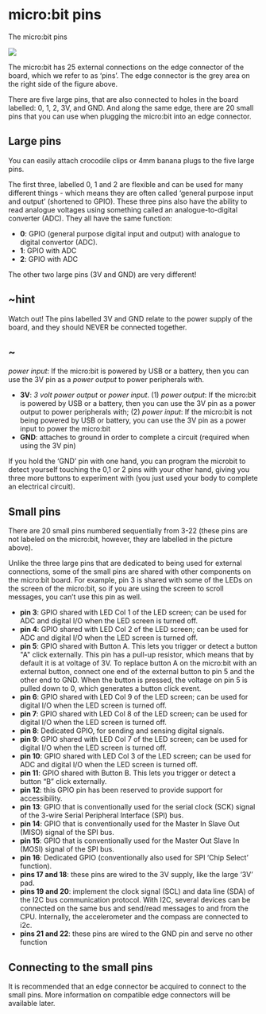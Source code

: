 # micro:bit pins

The micro:bit pins 

![](/makecode-blockeditor/static/mb/device/pins-0.png)

The micro:bit has 25 external connections on the edge connector of the board, which we refer to as ‘pins’.  The edge connector is the grey area on the right side of the figure above.

There are five large pins, that are also connected to holes in the board labelled: 0, 1, 2, 3V, and GND. And along the same edge, there are 20 small pins that you can use when plugging the micro:bit into an edge connector.

## Large pins

You can easily attach crocodile clips or 4mm banana plugs to the five large pins.

The first three, labelled 0, 1 and 2 are flexible and can be used for many different things - which means they are often called ‘general purpose input and output’ (shortened to GPIO). These three pins also have the ability to read analogue voltages using something called an analogue-to-digital converter (ADC). They all have the same function:

* **0**: GPIO (general purpose digital input and output) with analogue to digital convertor (ADC).
* **1**: GPIO with ADC
* **2**: GPIO with ADC

The other two large pins (3V and GND) are very different!

## ~hint 

Watch out! The pins labelled 3V and GND relate to the power supply of the board, and they should NEVER be connected together.

## ~

*power input*: If the micro:bit is powered by USB or a battery, then you can use the 3V pin as a *power output* to power peripherals with.

* **3V**: *3 volt power output* or *power input*.  (1) *power output*: If the micro:bit is powered by USB or a battery, then you can use the 3V pin as a power output to power peripherals with; (2) *power input*: If the micro:bit is not being powered by USB or battery, you can use the 3V pin as a power input to power the micro:bit
* **GND**: attaches to ground in order to complete a circuit (required when using the 3V pin)

If you hold the ‘GND’ pin with one hand, you can program the microbit to detect yourself touching the 0,1 or 2 pins with your other hand, giving you three more buttons to experiment with (you just used your body to complete an electrical circuit).

## Small pins

There are 20 small pins numbered sequentially from 3-22 (these pins are not labeled on the micro:bit, however, they are labelled in the picture above).

Unlike the three large pins that are dedicated to being used for external connections, some of the small pins are shared with other components on the micro:bit board. For example, pin 3 is shared with some of the LEDs on the screen of the micro:bit, so if you are using the screen to scroll messages, you can’t use this pin as well.

* **pin 3**: GPIO shared with LED Col 1 of the LED screen; can be used for ADC and digital I/O when the LED screen is turned off.
* **pin 4**: GPIO shared with LED Col 2 of the LED screen; can be used for ADC and digital I/O when the LED screen is turned off.
* **pin 5**: GPIO shared with Button A. This lets you trigger or detect a button "A" click externally. This pin has a pull-up resistor, which means that by default it is at voltage of 3V. To replace button A on the micro:bit with an external button, connect one end of the external button to pin 5 and the other end to GND. When the button is pressed, the voltage on pin 5 is pulled down to 0, which generates a button click event.
* **pin 6**: GPIO shared with LED Col 9 of the LED screen;  can be used for digital I/O when the LED screen is turned off.
* **pin 7**: GPIO shared with LED Col 8 of the LED screen; can be used for digital I/O when the LED screen is turned off.
* **pin 8**: Dedicated GPIO, for sending and sensing digital signals.
* **pin 9**: GPIO shared with LED Col 7 of the LED screen;  can be used for digital I/O when the LED screen is turned off.
* **pin 10**: GPIO shared with LED Col 3 of the LED screen;  can be used for ADC and digital I/O when the LED screen is turned off.
* **pin 11**: GPIO shared with Button B. This lets you trigger or detect a button “B” click externally.
* **pin 12**: this GPIO pin has been reserved to provide support for accessibility.
* **pin 13**: GPIO that is conventionally used for the serial clock (SCK) signal of the 3-wire Serial Peripheral Interface (SPI) bus.
* **pin 14**: GPIO that is conventionally used for the Master In Slave Out (MISO) signal of the SPI bus.
* **pin 15**: GPIO that is conventionally used for the Master Out Slave In (MOSI) signal of the SPI bus.
* **pin 16**: Dedicated GPIO (conventionally also used for SPI ‘Chip Select’ function).
* **pins 17 and 18**: these pins are wired to the 3V supply, like the large ‘3V’ pad.
* **pins 19 and 20**: implement the clock signal (SCL) and data line (SDA) of the I2C bus communication protocol. With I2C, several devices can be connected on the same bus and send/read messages to and from the CPU. Internally, the accelerometer and the compass are connected to i2c.
* **pins 21 and 22**: these pins are wired to the GND pin and serve no other function

## Connecting to the small pins

It is recommended that an edge connector be acquired to connect to the small pins. More information on compatible edge connectors will be available later.

